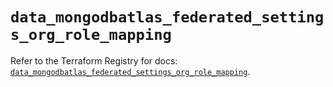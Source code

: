 # `data_mongodbatlas_federated_settings_org_role_mapping`

Refer to the Terraform Registry for docs: [`data_mongodbatlas_federated_settings_org_role_mapping`](https://registry.terraform.io/providers/mongodb/mongodbatlas/1.30.0/docs/data-sources/federated_settings_org_role_mapping).
